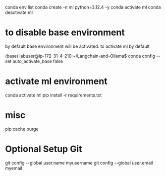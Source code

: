 conda env list
conda create -n ml python=3.12.4 -y
    conda activate ml
    conda deactivate ml
# to disable base environment    
by default base environment will be activated.
to activate ml by default

(base) labuser@ip-172-31-4-210:~/Langchain-and-Ollama$ conda config --set auto_activate_base false

# activate ml environment
conda activate ml
pip install -r requirements.txt 

# misc
pip cache purge


# Optional Setup Git 
git config --global user.name myusername
git config --global user.email myemail